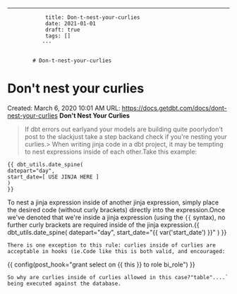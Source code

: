 ---
                title: Don-t-nest-your-curlies
                date: 2021-01-01    
                draft: true
                tags: []
               ---


            # Don-t-nest-your-curlies

# Don't nest your curlies
Created: March 6, 2020 10:01 AM
URL: https://docs.getdbt.com/docs/dont-nest-your-curlies
**Don't Nest Your Curlies**
> If dbt errors out earlyand your models are building quite poorlydon't post to the slackjust take a step backand check if you're nesting your curlies.>
When writing jinja code in a dbt project, it may be tempting to nest expressions inside of each other.Take this example:
```
{{ dbt_utils.date_spine(
datepart="day",
start_date=[ USE JINJA HERE ]
)
}}
```
To nest a jinja expression inside of another jinja expression, simply place the desired code (without curly brackets) directly into the expression.Once we've denoted that we're inside a jinja expression (using the `{{` syntax), no further curly brackets are required inside of the jinja expression.{{ dbt_utils.date_spine(
datepart="day",
start_date="{{ var('start_date') }}"
)
}}
```
There is one exception to this rule: curlies inside of curlies are acceptable in hooks (ie.Code like this is both valid, and encouraged:
```
{{ config(post_hook="grant select on {{ this }} to role bi_role") }}
```
So why are curlies inside of curlies allowed in this case?"table"....` being executed against the database.